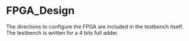 # FPGA_Design 
The directions to configure the FPGA are included in the testbench itself.
The testbench is written for a 4 bits full adder.
